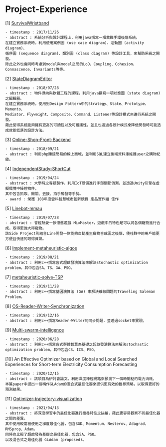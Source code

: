 # Project-Experience

[1] [SurvivalWristband](https://github.com/bestvit999/SurvivalWristband)

```
- timestamp : 2017/11/26
- abstract : 系統分析與設計課程上，利用java撰寫一項救難手環後端系統。
在建立實務系統時，利用使用案例圖 (use case diagram)、活動圖 (activity diagram)、
循序圖 (sequence diagram)、類別圖 (class diagram) 等設計工具，來幫助系統之開發。
除此之外也會同時考慮到model與model之間的LoD、Coupling、Cohesion、Connascence、Invariants等等。
```

[2] [StateDiagramEditor](https://github.com/bestvit999/StateDiagramEditor)
```
- timestamp : 2018/07/28
- abstract : 物件導向與軟體工程的課程，利用java撰寫一項狀態圖 (state diagram) 之編輯器。
在建立實務系統時，使用到Design Pattern中的Strategy、State、Prototype、Memento、
Mediator、Flyweight、Composite、Command、Listener等設計模式來進行系統之開發。
藉此使得系統能夠擁有更高的可讀性以及可維護性，並且也透過各設計模式來降低開發時可能造成效能低落的設計方法。
```

[3] [Online-Shop-Front-Backend](https://github.com/bestvit999/Online-Shop-Front-Backend)
```
- timestamp : 2018/09/21
- abstract : 利用php賺錢簡易的線上商城，並利用SQL建立後端資料庫維護user之購物紀錄。
```

[4] [IndependentStudy-ShortCut](https://github.com/bestvit999/IndependentStudy-ShortCut)
```
- timestamp : 2019/04/24
- abstract : 大學時之專題製作，利用IoT設備進行手部關節偵測，並透過Unity引擎在虛擬環境中操控物件，
其中包含抓取、開關、丟接、拍手觸發等手勢。
- award : 榮獲 108年度雲科智慧城市創新競賽 產品實作組 佳作
```

[5] [Linebot-mmau](https://github.com/bestvit999/linebot-mmau)
```
- timestamp : 2019/07/28
- abstract : 曾經熱愛一款懷舊遊戲 MixMaster，遊戲中的特色是可以將各個寵物進行合成，取得更強大得寵物。
該Side Project則結合Line開發一款能夠自動產生寵物合成圖之後端，使社群中的用戶能更方便且快速的取得資訊。
```

[6] [Implement-metaheuristic-algos](https://github.com/bestvit999/Implement-metaheuristic-algos)
```
- timestamp : 2019/08/21
- abstract : 利用c++撰寫各式超啟發演算法來解決stochastic optimization problem，其中包含SA、TS、GA、PSO。
```

[7] [metaheuristic-solve-TSP](https://github.com/bestvit999/metaheuristic-solve-TSP)
```
- timestamp : 2019/11/28
- abstract : 利用c++撰寫基因演算法 (GA) 來解決離散問題的Traveling Saleman Problem。
```

[8] [OS-Reader-Writer-Synchronization](https://github.com/bestvit999/OS-Reader-Writer-Synchronization)
```
- timestamp : 2019/12/16
- abstract : 利用c++撰寫Reader-Writer的同步問題，並透過socket來實現。
```

[9] [Multi-swarm-intelligence](https://github.com/bestvit999/Multi-swarm-intelligence)
```
- timestamp : 2020/06/28
- abstract : 利用c++撰寫各式群體智慧為基礎之超啟發演算法來解決stochastic optimization problem，其中包含CS、ICS、PSO。
```

[10] An Effective Optimizer based on Global and Local Searched Experiences for Short-term Electricity Consumption Forecasting
```
- timestamp : 2020/12/15
- abstract : 該項目為研討會論文。利用深度神經網路來預測下一個時間點的電力消耗，
本篇paper中提出一個稱作GLAdam的混合式最佳化器來提供更有效的搜尋策略，以取得更好的預測結果。
```

[11] [Optimizer-trajectory-visualization](https://github.com/bestvit999/Optimizer-trajectory-visualization)
```
- timestamp : 2021/04/13
- abstract : 將深度學習中的最佳化器進行搜尋特性之描繪，藉此更容易觀察不同最佳化器之間的差異。
其中使用較常被使用之梯度最佳化器，包含SGD、Momentum、Nesterov、Adagrad、RMSprop、Adam。
同時也比較了超啟發為基礎之最佳化器，包含SA、PSO。
以及混合式之最佳化器 GLAdam (proposed)。
```
